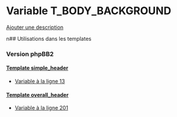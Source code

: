 # Variable T_BODY_BACKGROUND
[Ajouter une description](https://fa-tvars.appspot.com/T_BODY_BACKGROUND)

n## Utilisations dans les templates

### Version phpBB2

#### [Template simple_header](subsilver/simple_header.md)
* [Variable à la ligne 13](../subsilver/simple_header.tpl#L13)

#### [Template overall_header](subsilver/overall_header.md)
* [Variable à la ligne 201](../subsilver/overall_header.tpl#L201)